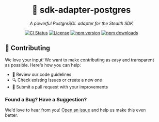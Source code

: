 <div align="center">

# 🐘 sdk-adapter-postgres

_A powerful PostgreSQL adapter for the Stealth SDK_

[![CI Status](https://github.com/stealth-studios/sdk-adapter-postgres/actions/workflows/ci-ts.yaml/badge.svg)](https://github.com/stealth-studios/sdk-adapter-postgres/actions/workflows/ci-ts.yaml)
[![License](https://img.shields.io/github/license/stealth-studios/sdk-adapter-postgres)](https://github.com/stealth-studios/sdk-adapter-postgres/blob/main/LICENSE)
[![npm version](https://img.shields.io/npm/v/@stealthstudios/sdk-adapter-postgres)](https://www.npmjs.com/package/@stealthstudios/sdk-adapter-postgres)
[![npm downloads](https://img.shields.io/npm/dm/@stealthstudios/sdk-adapter-postgres)](https://www.npmjs.com/package/@stealthstudios/sdk-adapter-postgres)

</div>

## 🤝 Contributing

We love your input! We want to make contributing as easy and transparent as possible. Here's how you can help:

- 📖 Review our code guidelines
- 🔍 Check existing issues or create a new one
- 🚀 Submit a pull request with your improvements

### Found a Bug? Have a Suggestion?

We'd love to hear from you! [Open an issue](https://github.com/stealth-studios/sdk-adapter-postgres/issues/new) and help us make this even better.
